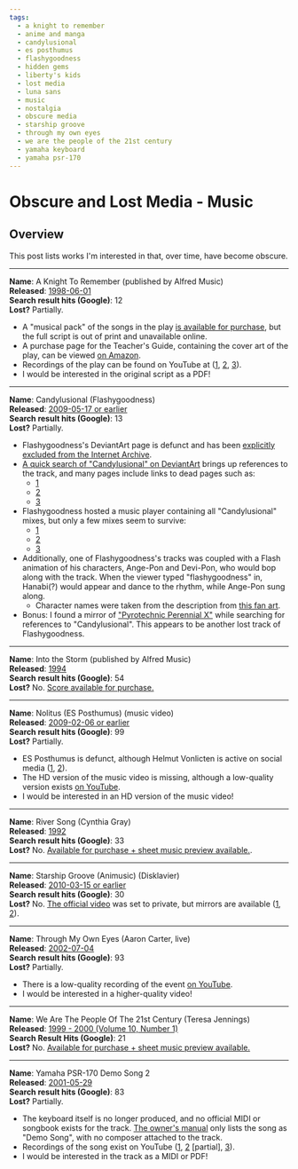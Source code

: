 ```yaml
---
tags:
  - a knight to remember
  - anime and manga
  - candylusional
  - es posthumus
  - flashygoodness
  - hidden gems
  - liberty's kids
  - lost media
  - luna sans
  - music
  - nostalgia
  - obscure media
  - starship groove
  - through my own eyes
  - we are the people of the 21st century
  - yamaha keyboard
  - yamaha psr-170
---
```


# Obscure and Lost Media - Music

## Overview

This post lists works I'm interested in that, over time, have become obscure.

---

**Name**: A Knight To Remember (published by Alfred Music)
<br>
**Released**: [1998-06-01](https://www.amazon.com/o/ASIN/076926056X)
<br>
**Search result hits (Google)**: 12
<br>
**Lost?** Partially.

- A "musical pack" of the songs in the play [is available for purchase](https://www.jwpepper.com/3147519.item), but the full script is out of print and unavailable online.
- A purchase page for the Teacher's Guide, containing the cover art of the play, can be viewed [on Amazon](https://www.amazon.com/o/ASIN/076926056X).
- Recordings of the play can be found on YouTube at ([1](https://www.youtube.com/watch?v=GUm_BXYKWfI), [2](https://www.youtube.com/watch?v=-LhRvbOcpIQ), [3](https://www.youtube.com/watch?v=DZ-30-qERzQ)).
- I would be interested in the original script as a PDF!

---

**Name**: Candylusional (Flashygoodness)
<br>
**Released**: [2009-05-17 or earlier](https://www.deviantart.com/cravat-guy/art/-122803231)
<br>
**Search result hits (Google)**: 13
<br>
**Lost?** Partially.

- Flashygoodness's DeviantArt page is defunct and has been [explicitly excluded from the Internet Archive](https://web.archive.org/web/20220000000000*/flashygoodness.deviantart.com).
- [A quick search of "Candylusional" on DeviantArt](https://www.deviantart.com/search?q=Candylusional) brings up references to the track, and many pages include links to dead pages such as:
  - [1](https://flashygoodness.deviantart.com/art/Candylusional-Dance-Mix-111547120)
  - [2](https://flashygoodness.deviantart.com/art/Flashy-Music-Gallery-v0-4-beta-117339174)
  - [3](https://flashygoodness.deviantart.com/art/Candylusional-Collection-122971838)
- Flashygoodness hosted a music player containing all "Candylusional" mixes, but only a few mixes seem to survive:
  - [1](https://www.youtube.com/watch?v=rv7hUvi9Kcg)
  - [2](https://www.youtube.com/watch?v=vou0DqwsiUo)
  - [3](https://soundcloud.com/oniburei/flashygoodness-sweetest-notes-piano-section)
- Additionally, one of Flashygoodness's tracks was coupled with a Flash animation of his characters, Ange-Pon and Devi-Pon, who would bop along with the track. When the viewer typed "flashygoodness" in, Hanabi(?) would appear and dance to the rhythm, while Ange-Pon sung along.
  - Character names were taken from the description from [this fan art](https://www.deviantart.com/cyberfire22/art/-124078689).
- Bonus: I found a mirror of ["Pyrotechnic Perennial X"](https://www.youtube.com/watch?v=H960PcaKob0) while searching for references to "Candylusional". This appears to be another lost track of Flashygoodness.

---

**Name**: Into the Storm (published by Alfred Music)
<br>
**Released**: [1994](https://www.alfred.com/into-the-storm/p/00-BD01102/)
<br>
**Search result hits (Google)**: 54
<br>
**Lost?** No. [Score available for purchase.](https://www.alfred.com/into-the-storm/p/00-BD01102/)

---

**Name**: Nolitus (ES Posthumus) (music video)
<br>
**Released**: [2009-02-06 or earlier](https://www.youtube.com/watch?v=pgWtAVhs5pE)
<br>
**Search result hits (Google)**: 99
<br>
**Lost?** Partially.

- ES Posthumus is defunct, although Helmut Vonlicten is active on social media ([1](https://www.facebook.com/people/ES-Posthumus/100050454161459/), [2](https://www.vonlichten.com/)).
- The HD version of the music video is missing, although a low-quality version exists [on YouTube](https://www.youtube.com/watch?v=pgWtAVhs5pE).
- I would be interested in an HD version of the music video!

---

**Name**: River Song (Cynthia Gray)
<br>
**Released**: [1992](https://www.sheetmusicplus.com/title/river-song-sheet-music/455521)
<br>
**Search result hits (Google)**: 33
<br>
**Lost?** No. [Available for purchase + sheet music preview available.](https://www.sheetmusicplus.com/title/river-song-sheet-music/455521).

---

**Name**: Starship Groove (Animusic) (Disklavier)
<br>
**Released**: [2010-03-15 or earlier](https://archive.org/details/Animusic-Video-Podcast)
<br>
**Search result hits (Google)**: 30
<br>
**Lost?** No. [The official video](https://www.youtube.com/watch?v=7Gx8iBqF7-4) was set to private, but mirrors are available ([1](https://archive.org/details/Animusic-Video-Podcast), [2](https://www.youtube.com/watch?v=tT1irtlVxmA)).

---

**Name**: Through My Own Eyes (Aaron Carter, live)
<br>
**Released**: [2002-07-04](https://www.youtube.com/watch?v=pT0gB7hIwrs)
<br>
**Search result hits (Google)**: 93
<br>
**Lost?** Partially.

- There is a low-quality recording of the event [on YouTube](https://www.youtube.com/watch?v=pT0gB7hIwrs).
- I would be interested in a higher-quality video!

---

**Name**: We Are The People Of The 21st Century (Teresa Jennings)
<br>
**Released**: [1999 - 2000 (Volume 10, Number 1)](https://www.musick8.com/html/pastissues.php)
<br>
**Search Result Hits (Google)**: 21
<br>
**Lost?** No. [Available for purchase + sheet music preview available.](https://www.musick8.com/store/vidcontents.php?product_group=320#p1)

---

**Name**: Yamaha PSR-170 Demo Song 2
<br>
**Released**: [2001-05-29](https://www.amazon.com/Yamaha-PSR-170-Portable-Electronic-Keyboard/dp/B00005K9DW/)
<br>
**Search result hits (Google)**: 83
<br>
**Lost?** Partially.

- The keyboard itself is no longer produced, and no official MIDI or songbook exists for the track. [The owner's manual](https://usa.yamaha.com/files/download/other_assets/9/319469/psr170.pdf) only lists the song as "Demo Song", with no composer attached to the track.
- Recordings of the song exist on YouTube ([1](https://www.youtube.com/watch?v=6SgAma9SS2Y&t=71s), [2](https://www.youtube.com/watch?v=EncIsAEOFXk&t=30s) [partial], [3](https://www.youtube.com/watch?v=jU2K2wvKg04&t=210s)).
- I would be interested in the track as a MIDI or PDF!
